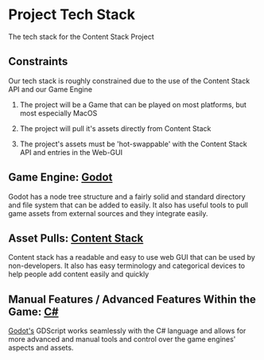 # Project Tech Stack

The tech stack for the Content Stack Project

## Constraints

Our tech stack is roughly constrained due to the use of the Content Stack API and our Game Engine

1. The project will be a Game that can be played on most platforms, but most especially MacOS

2. The project will pull it's assets directly from Content Stack

3. The project's assets must be 'hot-swappable' with the Content Stack API and entries in the Web-GUI

## Game Engine: [Godot](https://godotengine.org/)

Godot has a node tree structure and a fairly solid and standard directory and file system that can be added to easily. It also has useful tools to pull game assets from external sources and they integrate easily. 

## Asset Pulls: [Content Stack](contentstack.com)

Content stack has a readable and easy to use web GUI that can be used by non-developers. It also has easy terminology and categorical devices to help people add content easily and quickly

## Manual Features / Advanced Features Within the Game: [C#](https://learn.microsoft.com/en-us/dotnet/csharp/)

[Godot's](https://godotengine.org/) GDScript works seamlessly with the C# language and allows for more advanced and manual tools and control over the game engines' aspects and assets. 
